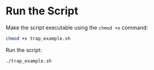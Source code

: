 # Run the Script

Make the script executable using the `chmod +x` command:

```bash
chmod +x trap_example.sh
```

Run the script:

```bash
./trap_example.sh
```
